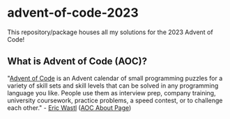 
# advent-of-code-2023

This repository/package houses all my solutions for the 2023 Advent of Code!

## What is Advent of Code (AOC)?

"[Advent of Code](https://adventofcode.com) is an Advent calendar of small
programming puzzles for a variety of skill sets and skill levels that can be
solved in any programming language you like. People use them as interview prep,
company training, university coursework, practice problems, a speed contest, or
to challenge each other." - [Eric Wastl](http://was.tl/) ([AOC About
Page](https://adventofcode.com/2023/about))
